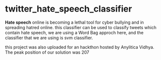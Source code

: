 # twitter_hate_speech_classifier
**Hate speech** online is becoming a lethal tool for cyber bullying and in spreading hatred online.
this classifier can be used to classify tweets which contain hate speech, 
we are using a Word Bag approch here, and the classifier that we are using is svm classifier.

this project was also uploaded for an hackthon hosted by Anylitica Vidhya.
The peak position of our solution was 207 
